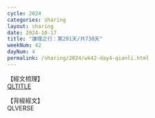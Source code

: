 ```yaml
---
cycle: 2024
categories: sharing
layout: sharing
date: 2024-10-17
title: "謙理之行：第291天/共730天"
weekNum: 42
dayNum: 4
permalink: /sharing/2024/wk42-day4-qianli.html
---
```

【經文梳理】  
[QLTITLE](QLLINK)

【背經經文】  
QLVERSE
